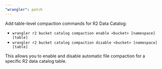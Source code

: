 ```yaml
---
"wrangler": patch
---
```


Add table-level compaction commands for R2 Data Catalog:

- `wrangler r2 bucket catalog compaction enable <bucket> [namespace] [table]`
- `wrangler r2 bucket catalog compaction disable <bucket> [namespace] [table]`

This allows you to enable and disable automatic file compaction for a specific R2 data catalog table.
